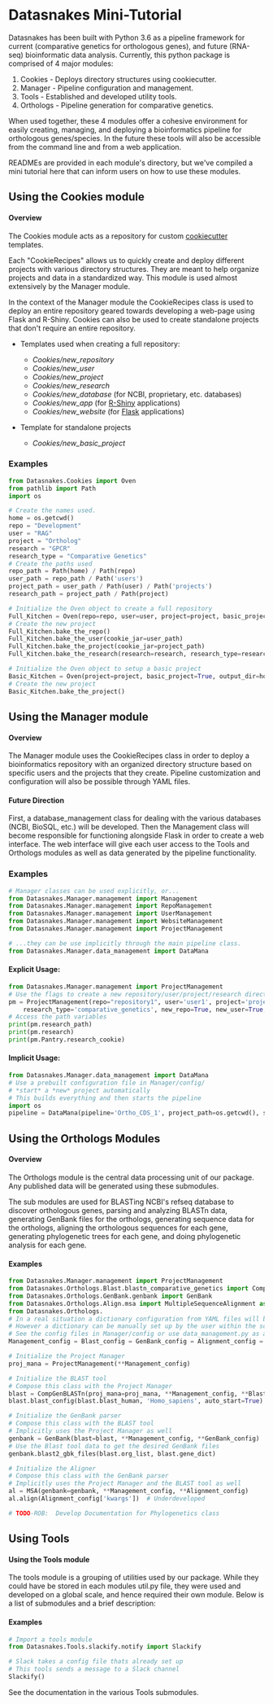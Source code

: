Datasnakes Mini-Tutorial
========================
Datasnakes has been built with Python 3.6 as a pipeline framework for current
(comparative genetics for orthologous genes), and future (RNA-seq) bioinformatic data analysis.
Currently, this python package is comprised of 4 major modules:
1.  Cookies - Deploys directory structures using cookiecutter.
2.  Manager - Pipeline configuration and management.
3.  Tools - Established and developed utility tools.
4.  Orthologs - Pipeline generation for comparative genetics.

When used together, these 4 modules offer a cohesive environment for easily creating,
managing, and deploying a bioinformatics pipeline for orthologous genes/species.  In the future
these tools will also be accessible from the command line and from a web application.

READMEs are provided in each module's directory, but we've compiled a mini tutorial here
that can inform users on how to use these modules.

Using the Cookies module
------------------------
#### Overview
The Cookies module acts as a repository for custom [cookiecutter](https://github.com/audreyr/cookiecutter) templates.  

Each "CookieRecipes" allows us to quickly create and deploy different projects with various directory structures.  They are meant to help organize projects
and data in a standardized way.  This module is used almost extensively by the Manager module.

In the context of the Manager module the CookieRecipes class is used to deploy an entire repository geared towards developing a web-page using Flask and R-Shiny.
Cookies can also be used to create standalone projects that don't require an entire repository.


* Templates used when creating a full repository:
  * _Cookies/new_repository_
  * _Cookies/new_user_
  * _Cookies/new_project_
  * _Cookies/new_research_
  * _Cookies/new_database_ (for NCBI, proprietary, etc. databases)
  * _Cookies/new_app_ (for [R-Shiny](https://github.com/grabear/awesome-rshiny) applications)
  * _Cookies/new_website_ (for [Flask](http://flask.pocoo.org/) applications)

* Template for standalone projects
  * _Cookies/new_basic_project_
  
### Examples

```python
from Datasnakes.Cookies import Oven
from pathlib import Path
import os

# Create the names used.
home = os.getcwd()
repo = "Development"
user = "RAG"
project = "Ortholog"
research = "GPCR"
research_type = "Comparative Genetics"
# Create the paths used
repo_path = Path(home) / Path(repo)
user_path = repo_path / Path('users')
project_path = user_path / Path(user) / Path('projects')
research_path = project_path / Path(project) 

# Initialize the Oven object to create a full repository
Full_Kitchen = Oven(repo=repo, user=user, project=project, basic_project=False, output_dir=home)
# Create the new project
Full_Kitchen.bake_the_repo()
Full_Kitchen.bake_the_user(cookie_jar=user_path)
Full_Kitchen.bake_the_project(cookie_jar=project_path)
Full_Kitchen.bake_the_research(research=research, research_type=research_type, cookie_jar=research_path)

# Initialize the Oven object to setup a basic project
Basic_Kitchen = Oven(project=project, basic_project=True, output_dir=home)
# Create the new project
Basic_Kitchen.bake_the_project()
```

Using the Manager module
--------------
#### Overview
The Manager module uses the CookieRecipes class in order to deploy a bioinformatics repository
with an organized directory structure based on specific users and the projects that they create.
Pipeline customization and configuration will also be possible through YAML files.

#### Future Direction
First, a database_management class for dealing with the various databases (NCBI, BioSQL, etc.) will be developed.
Then the Management class will become responsible for functioning alongside Flask in order to create a web interface.
The web interface will give each user access to the Tools and Orthologs modules as well as data generated by the pipeline functionality.

### Examples
```python
# Manager classes can be used explicitly, or...
from Datasnakes.Manager.management import Management
from Datasnakes.Manager.management import RepoManagement
from Datasnakes.Manager.management import UserManagement
from Datasnakes.Manager.management import WebsiteManagement
from Datasnakes.Manager.management import ProjectManagement

# ...they can be use implicitly through the main pipeline class.
from Datasnakes.Manager.data_management import DataMana
```

#### Explicit Usage:
```python
from Datasnakes.Manager.management import ProjectManagement
# Use the flags to create a new repository/user/project/research directory system
pm = ProjectManagement(repo="repository1", user='user1', project='project1', research='research1', 
    research_type='comparative_genetics', new_repo=True, new_user=True, new_project=True, new_research=True)
# Access the path variables
print(pm.research_path)
print(pm.research)
print(pm.Pantry.research_cookie)
```
#### Implicit Usage:
```python
from Datasnakes.Manager.data_management import DataMana
# Use a prebuilt configuration file in Manager/config/
# *start* a *new* project automatically
# This builds everything and then starts the pipeline
import os
pipeline = DataMana(pipeline='Ortho_CDS_1', project_path=os.getcwd(), start=True, new=True)
```
Using the Orthologs Modules
----------------
#### Overview
The Orthologs module is the central data processing unit of our package.  Any published data will be generated using these submodules.

The sub modules are used for BLASTing NCBI's refseq database to discover orthologous genes, 
parsing and analyzing BLASTn data, generating GenBank files for the orthologs, generating sequence data
for the orthologs, aligning the orthologous sequences for each gene, generating phylogenetic trees for each gene, 
and doing phylogenetic analysis for each gene.

#### Examples
```python
from Datasnakes.Manager.management import ProjectManagement
from Datasnakes.Orthologs.Blast.blastn_comparative_genetics import CompGenBLASTn
from Datasnakes.Orthologs.GenBank.genbank import GenBank
from Datasnakes.Orthologs.Align.msa import MultipleSequenceAlignment as MSA
from Datasnakes.Orthologs.
# In a real situation a dictionary configuration from YAML files will be used
# However a dictionary can be manually set up by the user within the script
# See the config files in Manager/config or use data_management.py as an example
Management_config = Blast_config = GenBank_config = Alignment_config = {}

# Initialize the Project Manager
proj_mana = ProjectManagement(**Management_config)

# Initialize the BLAST tool
# Compose this class with the Project Manager
blast = CompGenBLASTn(proj_mana=proj_mana, **Management_config, **Blast_config)
blast.blast_config(blast.blast_human, 'Homo_sapiens', auto_start=True)

# Initialize the GenBank parser
# Compose this class with the BLAST tool
# Implicitly uses the Project Manager as well
genbank = GenBank(blast=blast, **Management_config, **GenBank_config)
# Use the Blast tool data to get the desired GenBank files
genbank.blast2_gbk_files(blast.org_list, blast.gene_dict)

# Initialize the Aligner
# Compose this class with the GenBank parser
# Implicitly uses the Project Manager and the BLAST tool as well
al = MSA(genbank=genbank, **Management_config, **Alignment_config)
al.align(Alignment_config['kwargs'])  # Underdeveloped

# TODO-ROB:  Develop Documentation for Phylogenetics class
```
Using Tools
------------
#### Using the Tools module
The tools module is a grouping of utilities used by our package.  While they could have be stored in each
modules util.py file, they were used and developed on a global scale, and hence required their own module.
Below is a list of submodules and a brief description:


#### Examples
```python
# Import a tools module
from Datasnakes.Tools.slackify.notify import Slackify

# Slack takes a config file thats already set up
# This tools sends a message to a Slack channel
Slackify()
```
See the documentation in the various Tools submodules.